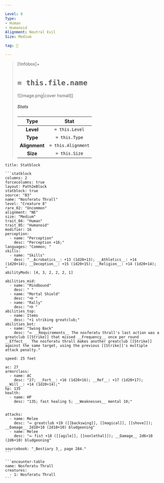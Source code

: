 ```yaml
---

Level: 8
Type:
- Human
- Humanoid
Alignment: Neutral Evil
Size: Medium

tag: 👹

---
```


> [!infobox]+
> #  `= this.file.name`
> ![[image.png|cover hsmall]]
> ##### Stats
> Type | Stat |
> :---:|:---:|
> **Level** | `= this.Level` |
> **Type** | `= this.Type` |
> **Alignment** | `= this.Alignment` |
> **Size** | `= this.Size` |



````ad-info
title: Statblock

```statblock
columns: 2
forcecolumns: true
layout: Path2eBlock
statblock: true
source: "B3"
name: "Nosferatu Thrall"
level: "Creature 8"
rare_02: "Uncommon"
alignment: "NE"
size: "Medium"
trait_04: "Human"
trait_05: "Humanoid"
modifier: 16
perception:
  - name: "Perception"
    desc: "Perception +16;"
languages: "Common; "
skills:
  - name: "Skills"
    desc: "__Acrobatics__: +13 (1d20+13); __Athletics__: +14 (1d20+14); __Deception__: +15 (1d20+15); __Religion__: +14 (1d20+14); "
abilityMods: [4, 3, 2, 2, 2, 1]

abilities_mid:
  - name: "Mindbound"
    desc: " "
  - name: "Mortal Shield"
    desc: "⬲ "
  - name: "Rally"
    desc: "⬲ "
abilities_top:
  - name: Items
    desc: "+1 striking greatclub;"
abilities_bot:
  - name: "Swing Back"
    desc: "⬻ __Requirements__ The nosferatu thrall's last action was a greatclub [[Strike]] that missed __Frequency__ once per round  __Effect__  The nosferatu thrall makes another greatclub [[Strike]] against the same target, using the previous [[Strike]]'s multiple attack penalty."

speed: 25 feet

ac: 27
armorclass:
  - name: AC
    desc: "27; __Fort__: +16 (1d20+16); __Ref__: +17 (1d20+17); __Will__: +14 (1d20+14);"
hp: 135
health:
  - name: HP
    desc: "135; fast healing 5; __Weaknesses__ mental 10;"


attacks:
  - name: Melee
    desc: "⬻ greatclub +19 ([[backswing]], [[magical]], [[shove]]); __Damage__ 2d10+10 (2d10+10) bludgeoning"
  - name: Melee
    desc: "⬻ fist +18 ([[agile]], [[nonlethal]]); __Damage__ 2d6+10 (2d6+10) bludgeoning"

sourcebook: "_Bestiary 3_, page 284."
```

```encounter-table
name: Nosferatu Thrall
creatures:
  - 1: Nosferatu Thrall
```

````


